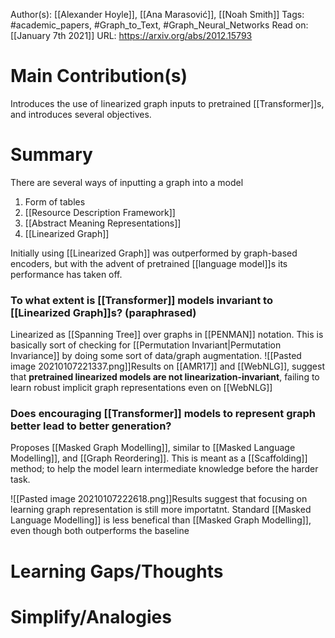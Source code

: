 Author(s): [[Alexander Hoyle]], [[Ana Marasović]], [[Noah Smith]]
Tags: #academic_papers, #Graph_to_Text, #Graph_Neural_Networks 
Read on: [[January 7th 2021]]
URL: https://arxiv.org/abs/2012.15793
# Main Contribution(s)
Introduces the use of linearized graph inputs to pretrained [[Transformer]]s, and introduces several objectives.
# Summary
There are several ways of inputting a graph into a model
1. Form of tables
2. [[Resource Description Framework]]
3. [[Abstract Meaning Representations]]
5. [[Linearized Graph]]

Initially using [[Linearized Graph]] was outperformed by graph-based encoders, but with the advent of pretrained [[language model]]s its performance has taken off.

### To what extent is [[Transformer]] models invariant to [[Linearized Graph]]s? (paraphrased)
Linearized as [[Spanning Tree]] over graphs in [[PENMAN]] notation. This is basically sort of checking for [[Permutation Invariant|Permutation Invariance]] by doing some sort of data/graph augmentation.
![[Pasted image 20210107221337.png]]Results on [[AMR17]] and [[WebNLG]], suggest that **pretrained linearized models are not linearization-invariant**, failing to learn robust implicit graph representations even on [[WebNLG]]
### Does encouraging [[Transformer]] models to represent graph better lead to better generation?
Proposes [[Masked Graph Modelling]], similar to [[Masked Language Modelling]], and [[Graph Reordering]]. This is meant as a [[Scaffolding]] method; to help the model learn intermediate knowledge before the harder task.

![[Pasted image 20210107222618.png]]Results suggest that focusing on learning graph representation is still more importatnt. Standard [[Masked Language Modelling]] is less benefical than [[Masked Graph Modelling]], even though both outperforms the baseline 
# Learning Gaps/Thoughts
# Simplify/Analogies